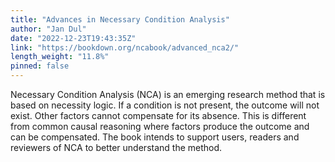 ```yaml
---
title: "Advances in Necessary Condition Analysis"
author: "Jan Dul"
date: "2022-12-23T19:43:35Z"
link: "https://bookdown.org/ncabook/advanced_nca2/"
length_weight: "11.8%"
pinned: false
---
```


Necessary Condition Analysis (NCA) is an emerging research method that is based on necessity logic. If a condition is not present, the outcome will not exist. Other factors cannot compensate for its absence. This is different from common causal reasoning where factors produce the outcome and can be compensated. The book intends to support users, readers and reviewers of NCA to better understand the method.
